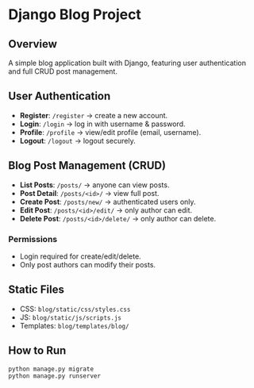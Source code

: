 # Django Blog Project

## Overview
A simple blog application built with Django, featuring user authentication and full CRUD post management.

## User Authentication
- **Register**: `/register` → create a new account.
- **Login**: `/login` → log in with username & password.
- **Profile**: `/profile` → view/edit profile (email, username).
- **Logout**: `/logout` → logout securely.

## Blog Post Management (CRUD)
- **List Posts**: `/posts/` → anyone can view posts.
- **Post Detail**: `/posts/<id>/` → view full post.
- **Create Post**: `/posts/new/` → authenticated users only.
- **Edit Post**: `/posts/<id>/edit/` → only author can edit.
- **Delete Post**: `/posts/<id>/delete/` → only author can delete.

### Permissions
- Login required for create/edit/delete.
- Only post authors can modify their posts.

## Static Files
- CSS: `blog/static/css/styles.css`
- JS: `blog/static/js/scripts.js`
- Templates: `blog/templates/blog/`

## How to Run
```bash
python manage.py migrate
python manage.py runserver
